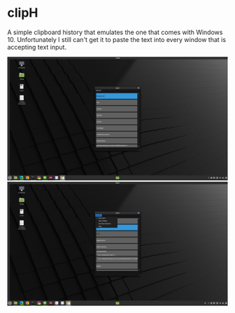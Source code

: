 # clipH
A simple clipboard history that emulates the one that comes with Windows 10. Unfortunately I still can't get it to paste the text into every window that is accepting text input.

![](https://raw.githubusercontent.com/hbtalha/clipH/main/Screenshot1.png)
![](https://raw.githubusercontent.com/hbtalha/clipH/main/screens.png)


